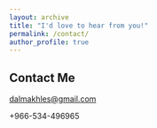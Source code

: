 ```yaml
---
layout: archive
title: "I'd love to hear from you!"
permalink: /contact/
author_profile: true
---
```

## Contact Me

<i class="fas fa-envelope"></i> [dalmakhles@gmail.com](mailto:dalmakhles@gmail.com)

<i class="fas fa-phone"></i> +966-534-496965
